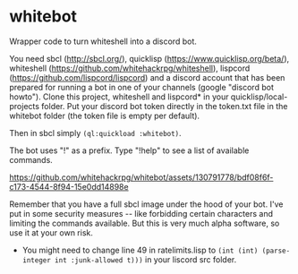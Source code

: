 # whitebot
Wrapper code to turn whiteshell into a discord bot.

You need sbcl (http://sbcl.org/), quicklisp (https://www.quicklisp.org/beta/), whiteshell (https://github.com/whitehackrpg/whiteshell), lispcord (https://github.com/lispcord/lispcord) and a discord account that has been prepared for running a bot in one of your channels (google "discord bot howto"). Clone this project, whiteshell and lispcord* in your quicklisp/local-projects folder. Put your discord bot token directly in the token.txt file in the whitebot folder (the token file is empty per default). 

Then in sbcl simply `(ql:quickload :whitebot)`.

The bot uses "!" as a prefix. Type "!help" to see a list of available commands.

https://github.com/whitehackrpg/whitebot/assets/130791778/bdf08f6f-c173-4544-8f94-15e0dd14898e

Remember that you have a full sbcl image under the hood of your bot. I've put in some security measures -- like forbidding certain characters and limiting the commands available. But this is very much alpha software, so use it at your own risk.

* You might need to change line 49 in ratelimits.lisp to `(int (int) (parse-integer int :junk-allowed t)))` in your liscord src folder. 
